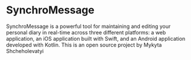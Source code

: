 # SynchroMessage
SynchroMessage is a powerful tool for maintaining and editing your personal diary in real-time across three different platforms: a web application, an iOS application built with Swift, and an Android application developed with Kotlin. This is an open source project by Mykyta Shcheholevatyi
